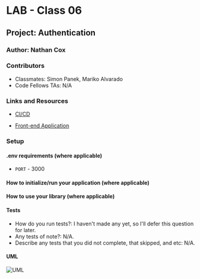 #  LAB - Class 06

## Project: Authentication

### Author: Nathan Cox

### Contributors

- Classmates: Simon Panek, Mariko Alvarado
- Code Fellows TAs: N/A

### Links and Resources

- [CI/CD](LINK)
<!-- - [Back-end Server URL](http://xyz.com) (when applicable) -->
- [Front-end Application](LINK)

### Setup

#### .env requirements (where applicable)

- `PORT` - 3000
<!-- - `MONGODB_URI` - URL to the running mongo instance/db -->

#### How to initialize/run your application (where applicable)

#### How to use your library (where applicable)

#### Tests

- How do you run tests?: I haven't made any yet, so I'll defer this question for later.
- Any tests of note?: N/A.
- Describe any tests that you did not complete, that skipped, and etc: N/A.

#### UML
<!-- Doesn't yet exist -->
![UML](LINK)
